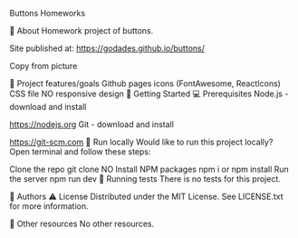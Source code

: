 Buttons
Homeworks


🌟 About
Homework project of buttons.

Site published at: https://godades.github.io/buttons/

Copy from picture

🎯 Project features/goals
Github pages
icons (FontAwesome, ReactIcons)
CSS file
NO responsive design
🧰 Getting Started
💻 Prerequisites
Node.js - download and install

https://nodejs.org
Git - download and install

https://git-scm.com
🏃 Run locally
Would like to run this project locally? Open terminal and follow these steps:

Clone the repo
git clone NO
Install NPM packages
npm i
or
npm install
Run the server
npm run dev
🧪 Running tests
There is no tests for this project.

🎅 Authors
⚠️ License
Distributed under the MIT License. See LICENSE.txt for more information.

🔗 Other resources
No other resources.